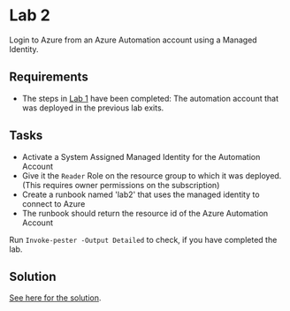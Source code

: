 # Lab 2

Login to Azure from an Azure Automation account using a Managed Identity.

## Requirements

- The steps in [Lab 1](../1-azureAutomationAccount/README.md) have been completed: The automation account that was deployed in the previous lab exits.

## Tasks

- Activate a System Assigned Managed Identity for the Automation Account
- Give it the `Reader` Role on the resource group to which it was deployed. (This requires owner permissions on the subscription)
- Create a runbook named 'lab2' that uses the managed identity to connect to Azure
- The runbook should return the resource id of the Azure Automation Account


Run `Invoke-pester -Output Detailed` to check, if you have completed the lab.

## Solution

[See here for the solution](solution/README.md).